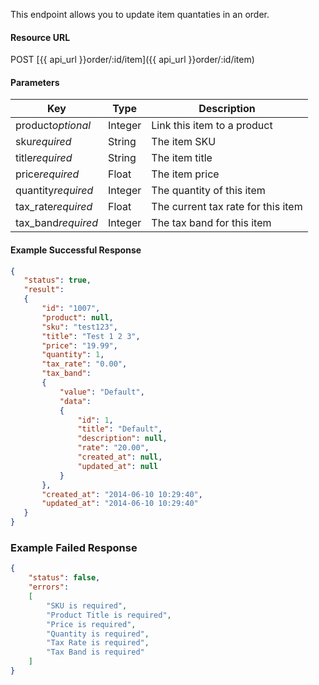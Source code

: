 <!--
@title Create order item
@author Moltin Ltd
@description Creates a new item for a specified order

@sidebar 1
@family Order/Order Item
@rate No
@auth Yes
@format JSON
@http POST
@version beta
-->
This endpoint allows you to update item quantaties in an order.


#### Resource URL
POST [{{ api_url }}order/:id/item]({{ api_url }}order/:id/item)


#### Parameters
Key | Type | Description
--- | ---- | -----------
product*optional* | Integer | Link this item to a product
sku*required* | String | The item SKU
title*required* | String | The item title
price*required* | Float | The item price
quantity*required* | Integer | The quantity of this item
tax_rate*required* | Float | The current tax rate for this item
tax_band*required* | Integer | The tax band for this item

<!--code-->
#### Example Successful Response
``` json
{
   "status": true,
   "result":
   {
       "id": "1007",
       "product": null,
       "sku": "test123",
       "title": "Test 1 2 3",
       "price": "19.99",
       "quantity": 1,
       "tax_rate": "0.00",
       "tax_band":
       {
           "value": "Default",
           "data":
           {
               "id": 1,
               "title": "Default",
               "description": null,
               "rate": "20.00",
               "created_at": null,
               "updated_at": null
           }
       },
       "created_at": "2014-06-10 10:29:40",
       "updated_at": "2014-06-10 10:29:40"
   }
}
```


### Example Failed Response
``` json
{
    "status": false,
    "errors":
    [
        "SKU is required",
        "Product Title is required",
        "Price is required",
        "Quantity is required",
        "Tax Rate is required",
        "Tax Band is required"
    ]
}
```
<!--/code-->